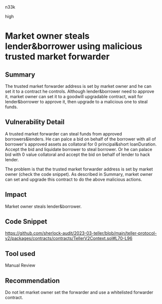 n33k

high

# Market owner steals lender&borrower using malicious trusted market forwarder

## Summary

The trusted market forwarder address is set by market owner and he can set it to a contract he controls. Although lender&borrower need to approve it, market owner can set it to a 
goodwill upgradable contract, wait for lender&borrower to approve it, then upgrade to a malicious one to steal funds.

## Vulnerability Detail

A trusted market forwarder can steal funds from approved borrowers&lenders. He can palce a bid on behalf of the borrower with all of borrower's approved assets as collatoral for 0 principal&short loanDuration. Accept the bid and liquidate borrower to steal borrower. Or he can palace bid with 0 value collatoral and accept the bid on behalf of lender to hack lender.

The problem is that the trusted market forwarder address is set by market owner (check the code snippet). As described in Summary, market owner can set and upgrade this contract to do the above malicious actions.

## Impact

Market owner steals lender&borrower.

## Code Snippet

https://github.com/sherlock-audit/2023-03-teller/blob/main/teller-protocol-v2/packages/contracts/contracts/TellerV2Context.sol#L70-L96

## Tool used

Manual Review

## Recommendation

Do not let market owner set the forwarder and use a whitelisted forwarder contract.
